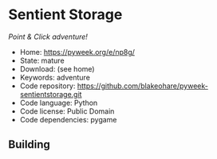 # Sentient Storage

_Point & Click adventure!_

- Home: https://pyweek.org/e/np8g/
- State: mature
- Download: (see home)
- Keywords: adventure
- Code repository: https://github.com/blakeohare/pyweek-sentientstorage.git
- Code language: Python
- Code license: Public Domain
- Code dependencies: pygame

## Building


